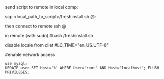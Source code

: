 send script to remote in local comp:

scp <local_path_to_script>/freshinstall.sh @:

then connect to remote ssh @

in remote (with sudo) #bash /freshinstall.sh

disable locale from cliet #LC_TIME="en_US.UTF-8"

#enable network access

```mysql
use mysql;
UPDATE user SET Host='%' WHERE User='root' AND Host='localhost'; FLUSH PRIVILEGES;
```
